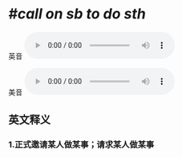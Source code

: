 # ***\#call on sb to do sth*** 
英音
<audio src="./media/call on sb to do sth1_AAC.aac" controls="controls"></audio>

美音
<audio src="./media/call on sb to do sth2_AAC.aac" controls="controls"></audio>



  

英文释义
---
### 1.**正式邀请某人做某事；请求某人做某事**  


